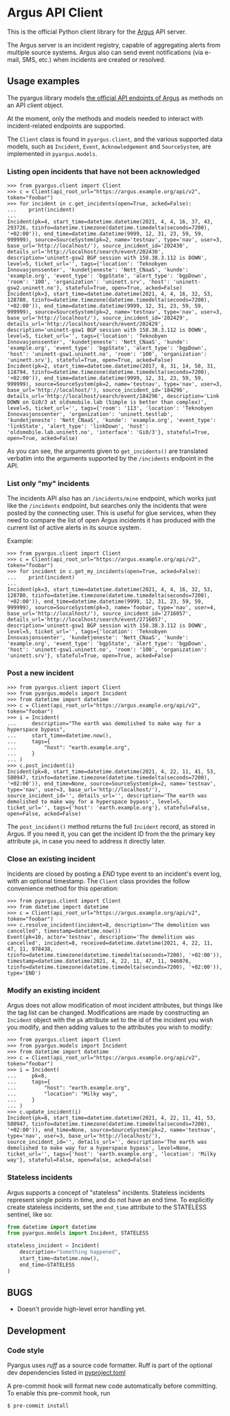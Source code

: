 # Argus API Client

This is the official Python client library for the 
[Argus](https://github.com/Uninett/Argus) API server.

The Argus server is an incident registry, capable of aggregating alerts from 
multiple source systems. Argus also can send event notifications (via e-mail,
SMS, etc.) when incidents are created or resolved.

## Usage examples

The pyargus library models [the official API endoints of
Argus](https://argus-server.readthedocs.io/en/latest/api.html) as methods on an
API client object.

At the moment, only the methods and models needed to interact with
incident-related endpoints are supported.

The `Client` class is found in `pyargus.client`, and the various supported data
models, such as `Incident`, `Event`, `Acknowledgement` and `SourceSystem`, are
implemented in `pyargus.models`.

### Listing open incidents that have not been acknowledged

```pycon
>>> from pyargus.client import Client
>>> c = Client(api_root_url="https://argus.example.org/api/v2", token="foobar")
>>> for incident in c.get_incidents(open=True, acked=False):
...    print(incident)
...
Incident(pk=4, start_time=datetime.datetime(2021, 4, 4, 16, 37, 43, 293726, tzinfo=datetime.timezone(datetime.timedelta(seconds=7200), '+02:00')), end_time=datetime.datetime(9999, 12, 31, 23, 59, 59, 999999), source=SourceSystem(pk=2, name='testnav', type='nav', user=3, base_url='http://localhost/'), source_incident_id='202430', details_url='http://localhost/search/event/202430', description='uninett-gsw2 BGP session with 158.38.3.112 is DOWN', level=5, ticket_url='', tags={'location': 'Teknobyen Innovasjonssenter', 'kundetjeneste': 'Nett_CNaaS', 'kunde': 'example.org', 'event_type': 'bgpState', 'alert_type': 'bgpDown', 'room': '100', 'organization': 'uninett.srv', 'host': 'uninett-gsw2.uninett.no'}, stateful=True, open=True, acked=False)
Incident(pk=3, start_time=datetime.datetime(2021, 4, 4, 16, 32, 53, 128780, tzinfo=datetime.timezone(datetime.timedelta(seconds=7200), '+02:00')), end_time=datetime.datetime(9999, 12, 31, 23, 59, 59, 999999), source=SourceSystem(pk=2, name='testnav', type='nav', user=3, base_url='http://localhost/'), source_incident_id='202429', details_url='http://localhost/search/event/202429', description='uninett-gsw1 BGP session with 158.38.3.112 is DOWN', level=5, ticket_url='', tags={'location': 'Teknobyen Innovasjonssenter', 'kundetjeneste': 'Nett_CNaaS', 'kunde': 'example.org', 'event_type': 'bgpState', 'alert_type': 'bgpDown', 'host': 'uninett-gsw1.uninett.no', 'room': '100', 'organization': 'uninett.srv'}, stateful=True, open=True, acked=False)
Incident(pk=2, start_time=datetime.datetime(2017, 8, 31, 14, 58, 31, 118794, tzinfo=datetime.timezone(datetime.timedelta(seconds=7200), '+02:00')), end_time=datetime.datetime(9999, 12, 31, 23, 59, 59, 999999), source=SourceSystem(pk=2, name='testnav', type='nav', user=3, base_url='http://localhost/'), source_incident_id='184296', details_url='http://localhost/search/event/184296', description='Link DOWN on Gi0/3 at oldsmobile.lab (Simple is better than complex)', level=5, ticket_url='', tags={'room': '113', 'location': 'Teknobyen Innovasjonssenter', 'organization': 'uninett.testlab', 'kundetjeneste': 'Nett_CNaaS', 'kunde': 'example.org', 'event_type': 'linkState', 'alert_type': 'linkDown', 'host': 'oldsmobile.lab.uninett.no', 'interface': 'Gi0/3'}, stateful=True, open=True, acked=False)
```

As you can see, the arguments given to `get_incidents()` are translated
verbatim into the arguments supported by the `/incidents` endpoint in the API.

### List only "my" incidents

The incidents API also has an `/incidents/mine` endpoint, which works just like
the `/incidents` endpoint, but searches only the incidents that were posted
by the connecting user. This is useful for glue services, when they need to
compare the list of open Argus incidents it has produced with the current list
of active alerts in its source system.

Example:

```pycon
>>> from pyargus.client import Client
>>> c = Client(api_root_url="https://argus.example.org/api/v2", token="foobar")
>>> for incident in c.get_my_incidents(open=True, acked=False):
...    print(incident)
...
Incident(pk=3, start_time=datetime.datetime(2021, 4, 4, 16, 32, 53, 128780, tzinfo=datetime.timezone(datetime.timedelta(seconds=7200), '+02:00')), end_time=datetime.datetime(9999, 12, 31, 23, 59, 59, 999999), source=SourceSystem(pk=3, name='foobar, type='nav', user=4, base_url='http://localhost/'), source_incident_id='2716057', details_url='http://localhost/search/event/2716057', description='uninett-gsw1 BGP session with 158.38.3.112 is DOWN', level=5, ticket_url='', tags={'location': 'Teknobyen Innovasjonssenter', 'kundetjeneste': 'Nett_CNaaS', 'kunde': 'example.org', 'event_type': 'bgpState', 'alert_type': 'bgpDown', 'host': 'uninett-gsw1.uninett.no', 'room': '100', 'organization': 'uninett.srv'}, stateful=True, open=True, acked=False)
```

### Post a new incident

```pycon
>>> from pyargus.client import Client
>>> from pyargus.models import Incident
>>> from datetime import datetime
>>> c = Client(api_root_url="https://argus.example.org/api/v2", token="foobar")
>>> i = Incident(
...     description="The earth was demolished to make way for a hyperspace bypass", 
...     start_time=datetime.now(),
...     tags={
...         "host": "earth.example.org",
...     }
... )
>>> c.post_incident(i)
Incident(pk=8, start_time=datetime.datetime(2021, 4, 22, 11, 41, 53, 580947, tzinfo=datetime.timezone(datetime.timedelta(seconds=7200), '+02:00')), end_time=None, source=SourceSystem(pk=2, name='testnav', type='nav', user=3, base_url='http://localhost/'), source_incident_id='', details_url='', description='The earth was demolished to make way for a hyperspace bypass', level=5, ticket_url='', tags={'host': 'earth.example.org'}, stateful=False, open=False, acked=False)
```

The `post_incident()` method returns the full `Incident` record, as stored in
Argus. If you need it, you can get the incident ID from the the primary key
attribute `pk`, in case you need to address it directly later.

### Close an existing incident

Incidents are closed by posting a *END* type event to an incident's event
log, with an optional timestamp. The `Client` class provides the follow
convenience method for this operation:

```pycon
>>> from pyargus.client import Client
>>> from datetime import datetime
>>> c = Client(api_root_url="https://argus.example.org/api/v2", token="foobar")
>>> c.resolve_incident(incident=8, description="The demolition was cancelled", timestamp=datetime.now())
Event(pk=10, actor='testnav', description='The demolition was cancelled', incident=8, received=datetime.datetime(2021, 4, 22, 11, 47, 11, 978438, tzinfo=datetime.timezone(datetime.timedelta(seconds=7200), '+02:00')), timestamp=datetime.datetime(2021, 4, 22, 11, 47, 11, 946076, tzinfo=datetime.timezone(datetime.timedelta(seconds=7200), '+02:00')), type='END')
```

### Modify an existing incident

Argus does not allow modification of most incident attributes, but things
like the tag list can be changed. Modifications are made by constructing an
`Incident` object with the `pk` attribute set to the id of the incident you
wish you modify, and then adding values to the attributes you wish to modify:

```pycon
>>> from pyargus.client import Client
>>> from pyargus.models import Incident
>>> from datetime import datetime
>>> c = Client(api_root_url="https://argus.example.org/api/v2", token="foobar")
>>> i = Incident(
...     pk=8,
...     tags={
...         "host": "earth.example.org",
...         "location": "Milky way",
...     }
... )
>>> c.update_incident(i)
Incident(pk=8, start_time=datetime.datetime(2021, 4, 22, 11, 41, 53, 580947, tzinfo=datetime.timezone(datetime.timedelta(seconds=7200), '+02:00')), end_time=None, source=SourceSystem(pk=2, name='testnav', type='nav', user=3, base_url='http://localhost/'), source_incident_id='', details_url='', description='The earth was demolished to make way for a hyperspace bypass', level=None, ticket_url='', tags={'host': 'earth.example.org', 'location': 'Milky way'}, stateful=False, open=False, acked=False)

```

### Stateless incidents

Argus supports a concept of "stateless" incidents. Stateless incidents
represent single points in time, and do not have an end time. To explicitly
create stateless incidents, set the `end_time` attribute to the STATELESS
sentinel, like so:

```python
from datetime import datetime
from pyargus.models import Incident, STATELESS

stateless_incident = Incident(
    description="Something happened",
    start_time=datetime.now(),
    end_time=STATELESS
)
```

## BUGS

* Doesn't provide high-level error handling yet.

## Development

### Code style

Pyargus uses *ruff* as a source code formatter. Ruff is part of the optional dev dependencies listed in
[pyproject.toml](./pyproject.toml)

A pre-commit hook will format new code automatically before committing.
To enable this pre-commit hook, run

```console
$ pre-commit install
```
